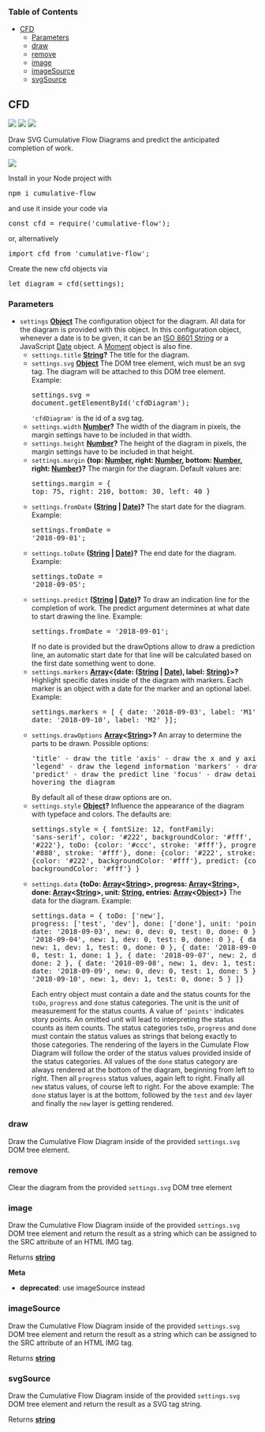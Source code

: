 <!-- Generated by documentation.js. Update this documentation by updating the source code. -->

### Table of Contents

-   [CFD][1]
    -   [Parameters][2]
    -   [draw][3]
    -   [remove][4]
    -   [image][5]
    -   [imageSource][6]
    -   [svgSource][7]

## CFD

<a href='https://travis-ci.com/ulfschneider/cumulative-flow'><img src='https://travis-ci.com/ulfschneider/cumulative-flow.svg?branch=master'/></a>
<a href='https://coveralls.io/github/ulfschneider/cumulative-flow?branch=master'><img src='https://coveralls.io/repos/github/ulfschneider/cumulative-flow/badge.svg?branch=master' /></a>
<a href='https://badge.fury.io/js/cumulative-flow'><img src='https://badge.fury.io/js/cumulative-flow.svg' /></a>

Draw SVG Cumulative Flow Diagrams and predict the anticipated completion of work.

<img src="https://raw.githubusercontent.com/ulfschneider/cumulative-flow/master/cfd.png"/>

Install in your Node project with 

<pre>
npm i cumulative-flow
</pre>

and use it inside your code via 

<pre>
const cfd = require('cumulative-flow');
</pre>

or, alternatively 

<pre>
import cfd from 'cumulative-flow';
</pre>

Create the new cfd objects via

<pre>
let diagram = cfd(settings);
</pre>

### Parameters

-   `settings` **[Object][8]** The configuration object for the diagram. 
    All data for the diagram is provided with this object. 
    In this configuration object, whenever a date is to be given, 
    it can be an [ISO 8601 String][9]
    or a JavaScript [Date][10] object.
    A [Moment][11] object is also fine.
    -   `settings.title` **[String][12]?** The title for the diagram.
    -   `settings.svg` **[Object][8]** The DOM tree element, wich must be an svg tag.
        The diagram will be attached to this DOM tree element. Example:<pre>settings.svg = document.getElementById('cfdDiagram');</pre><code>'cfdDiagram'</code> is the id of a svg tag.
    -   `settings.width` **[Number][13]?** The width of the diagram in pixels, the margin settings have to be included in that width.
    -   `settings.height` **[Number][13]?** The height of the diagram in pixels, the margin settings have to be included in that height.
    -   `settings.margin` **{top: [Number][13], right: [Number][13], bottom: [Number][13], right: [Number][13]}?** The margin for the diagram.
        Default values are:<pre>settings.margin = {
        top: 75,
        right: 210,
        bottom: 30,
        left: 40 }
        </pre>
    -   `settings.fromDate` **([String][12] \| [Date][14])?** The start date for the diagram. Example:<pre>settings.fromDate = '2018-09-01';</pre>
    -   `settings.toDate` **([String][12] \| [Date][14])?** The end date for the diagram. Example:<pre>settings.toDate = '2018-09-05';</pre>
    -   `settings.predict` **([String][12] \| [Date][14])?** To draw an indication line for the completion of work.
        The predict argument determines at what date to start drawing the line. Example:<pre>settings.fromDate = '2018-09-01';</pre>If no date is provided but the drawOptions allow to draw a prediction line, an automatic
        start date for that line will be calculated based on the first date something went to done.
    -   `settings.markers` **[Array][15]&lt;{date: ([String][12] \| [Date][14]), label: [String][12]}>?** Highlight specific dates inside of the diagram
        with markers. Each marker is an object with a date for the marker and an optional label. Example:<pre>settings.markers = [
        { date: '2018-09-03', label: 'M1' },
        { date: '2018-09-10', label: 'M2' }];</pre>
    -   `settings.drawOptions` **[Array][15]&lt;[String][12]>?** An array to determine the parts to be drawn. Possible options:<pre>'title' - draw the title
        'axis' - draw the x and y axis
        'legend' - draw the legend information
        'markers' - draw the markers
        'predict' - draw the predict line
        'focus' - draw detailed data when hovering the diagram
        </pre> By default all of these draw options are on.
    -   `settings.style` **[Object][8]?** Influence the appearance of the diagram with typeface and colors. The defaults are:<pre>settings.style = {
        fontSize: 12,
        fontFamily: 'sans-serif',
        color: '#222',
        backgroundColor: '#fff',
        axis: {color: '#222'},
        toDo: {color: '#ccc', stroke: '#fff'},
        progress: {color: '#888', stroke: '#fff'},
        done: {color: '#222', stroke: '#fff'},
        markers: {color: '#222', backgroundColor: '#fff'},
        predict: {color: '#222', backgroundColor: '#fff'}
        }</pre>
    -   `settings.data` **{toDo: [Array][15]&lt;[String][12]>, progress: [Array][15]&lt;[String][12]>, done: [Array][15]&lt;[String][12]>, unit: [String][12], entries: [Array][15]&lt;[Object][8]>}** The data for the diagram. Example:<pre>settings.data = {
        toDo: ['new'],
        progress: ['test', 'dev'],
        done: ['done'],
        unit: 'points',
        entries: [
        { date: '2018-09-03', new: 0, dev: 0, test: 0, done: 0 },
        { date: '2018-09-04', new: 1, dev: 0, test: 0, done: 0 },
        { date: '2018-09-05', new: 1, dev: 1, test: 0, done: 0 },
        { date: '2018-09-06', new: 1, dev: 0, test: 1, done: 1 },
        { date: '2018-09-07', new: 2, dev: 1, test: 0, done: 2 },
        { date: '2018-09-08', new: 1, dev: 1, test: 2, done: 2 },
        { date: '2018-09-09', new: 0, dev: 0, test: 1, done: 5 },
        { date: '2018-09-10', new: 1, dev: 1, test: 0, done: 5 }
        ]}</pre>Each entry object must contain a date and the status counts for the
        <code>toDo</code>, <code>progress</code> and <code>done</code> status categories.
        The unit is the unit of measurement for the status counts.
        A value of <code>'points'</code> indicates story points.
        An omitted unit will lead to interpreting the status counts as item counts.
        The status categories <code>toDo</code>, <code>progress</code> and <code>done</code>
        must contain the status values as strings that belong exactly to those categories.
        The rendering of the layers in the Cumulate Flow Diagram will follow the order
        of the status values provided inside of the status categories. All values of the
        <code>done</code> status category are always rendered at the bottom of the diagram,
        beginning from left to right. Then all <code>progress</code> status values, again left to right.
        Finally all <code>new</code> status values, of course left to right.
        For the above example: The <code>done</code> status layer is at the bottom, followed by
        the <code>test</code> and <code>dev</code> layer
        and finally the <code>new</code> layer is getting rendered.

### draw

Draw the Cumulative Flow Diagram inside of the provided <code>settings.svg</code> DOM tree element.

### remove

Clear the diagram from the provided <code>settings.svg</code> DOM tree element

### image

Draw the Cumulative Flow Diagram inside of the provided <code>settings.svg</code> DOM tree element 
and return the result as a string which can be assigned to the SRC attribute of an HTML IMG tag.

Returns **[string][12]** 

**Meta**

-   **deprecated**: use imageSource instead


### imageSource

Draw the Cumulative Flow Diagram inside of the provided <code>settings.svg</code> DOM tree element 
and return the result as a string which can be assigned to the SRC attribute of an HTML IMG tag.

Returns **[string][12]** 

### svgSource

Draw the Cumulative Flow Diagram inside of the provided <code>settings.svg</code> DOM tree element 
and return the result as a SVG tag string.

Returns **[string][12]** 

[1]: #cfd

[2]: #parameters

[3]: #draw

[4]: #remove

[5]: #image

[6]: #imagesource

[7]: #svgsource

[8]: https://developer.mozilla.org/docs/Web/JavaScript/Reference/Global_Objects/Object

[9]: https://en.wikipedia.org/wiki/ISO_8601

[10]: https://developer.mozilla.org/de/docs/Web/JavaScript/Reference/Global_Objects/Date

[11]: https://momentjs.com

[12]: https://developer.mozilla.org/docs/Web/JavaScript/Reference/Global_Objects/String

[13]: https://developer.mozilla.org/docs/Web/JavaScript/Reference/Global_Objects/Number

[14]: https://developer.mozilla.org/docs/Web/JavaScript/Reference/Global_Objects/Date

[15]: https://developer.mozilla.org/docs/Web/JavaScript/Reference/Global_Objects/Array

